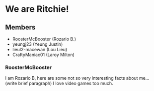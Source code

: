 

# We are Ritchie!

## Members
- RoosterMcBooster (Rozario B.)
- yeungj23 (Yeung Justin)
- lieul2-macewan (Lou Lieu)
- CraftyManiac01 (Laroy Milton)

### RoosterMcBooster
I am Rozario B, here are some not so very interesting facts about me... (write brief paragraph)
I love video games too much. 
